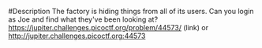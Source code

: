 #Description
The factory is hiding things from all of its users. Can you login as Joe and find what they've been looking at? 
https://jupiter.challenges.picoctf.org/problem/44573/ (link) or http://jupiter.challenges.picoctf.org:44573
